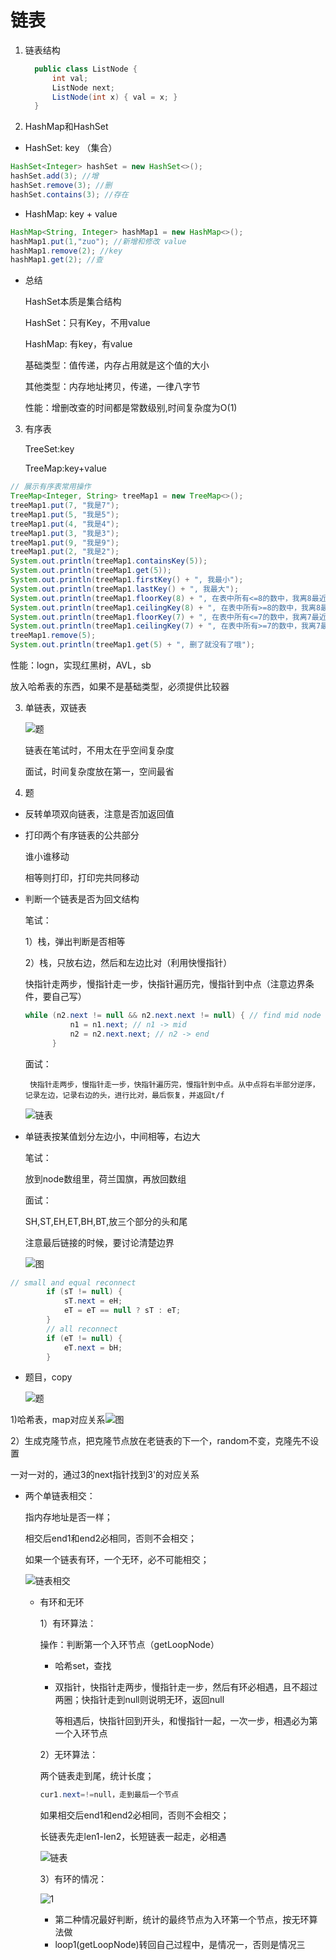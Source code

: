 # 链表

1. 链表结构

   ```java
     public class ListNode {
         int val;
         ListNode next;
         ListNode(int x) { val = x; }
     }
   ```
   
   
   
2. HashMap和HashSet

- HashSet: key （集合）

```java
HashSet<Integer> hashSet = new HashSet<>();
hashSet.add(3); //增
hashSet.remove(3); //删
hashSet.contains(3); //存在
```

- HashMap: key + value

```java
HashMap<String, Integer> hashMap1 = new HashMap<>();
hashMap1.put(1,"zuo"); //新增和修改 value
hashMap1.remove(2); //key
hashMap1.get(2); //查

```

- 总结

  HashSet本质是集合结构

  HashSet：只有Key，不用value

  HashMap: 有key，有value

  基础类型：值传递，内存占用就是这个值的大小

  其他类型：内存地址拷贝，传递，一律八字节

  性能：增删改查的时间都是常数级别,时间复杂度为O(1)

  

3. 有序表

   TreeSet:key 

   TreeMap:key+value

```java
// 展示有序表常用操作
TreeMap<Integer, String> treeMap1 = new TreeMap<>();
treeMap1.put(7, "我是7");
treeMap1.put(5, "我是5");
treeMap1.put(4, "我是4");
treeMap1.put(3, "我是3");
treeMap1.put(9, "我是9");
treeMap1.put(2, "我是2");
System.out.println(treeMap1.containsKey(5));
System.out.println(treeMap1.get(5));
System.out.println(treeMap1.firstKey() + ", 我最小");
System.out.println(treeMap1.lastKey() + ", 我最大");
System.out.println(treeMap1.floorKey(8) + ", 在表中所有<=8的数中，我离8最近");
System.out.println(treeMap1.ceilingKey(8) + ", 在表中所有>=8的数中，我离8最近");
System.out.println(treeMap1.floorKey(7) + ", 在表中所有<=7的数中，我离7最近");
System.out.println(treeMap1.ceilingKey(7) + ", 在表中所有>=7的数中，我离7最近");
treeMap1.remove(5);
System.out.println(treeMap1.get(5) + ", 删了就没有了哦");
```

性能：logn，实现红黑树，AVL，sb

放入哈希表的东西，如果不是基础类型，必须提供比较器



3. 单链表，双链表

   ![题](appendix\链表1.png)

   链表在笔试时，不用太在乎空间复杂度

   面试，时间复杂度放在第一，空间最省

   

4. 题

- 反转单项双向链表，注意是否加返回值

- 打印两个有序链表的公共部分

  谁小谁移动

  相等则打印，打印完共同移动

- 判断一个链表是否为回文结构

  笔试：

  1）栈，弹出判断是否相等

  2）栈，只放右边，然后和左边比对（利用快慢指针）

  ​		快指针走两步，慢指针走一步，快指针遍历完，慢指针到中点（注意边界条件，要自己写）

  ```java
  while (n2.next != null && n2.next.next != null) { // find mid node
  			n1 = n1.next; // n1 -> mid
  			n2 = n2.next.next; // n2 -> end
  		}
  ```

  面试：

   	   快指针走两步，慢指针走一步，快指针遍历完，慢指针到中点。从中点将右半部分逆序，记录左边，记录右边的头，进行比对，最后恢复，并返回t/f

  ![链表](appendix\链表2.png)

- 单链表按某值划分左边小，中间相等，右边大

  笔试：

  放到node数组里，荷兰国旗，再放回数组

  面试：

  SH,ST,EH,ET,BH,BT,放三个部分的头和尾

  注意最后链接的时候，要讨论清楚边界

  ![图](appendix\链表3.png)

```java
// small and equal reconnect
		if (sT != null) {
			sT.next = eH;
			eT = eT == null ? sT : eT;
		}
		// all reconnect
		if (eT != null) {
			eT.next = bH;
		}
```

- 题目，copy

  ![题](appendix\链表4.png)

 1)哈希表，map对应关系![图](appendix\链表5.png)

2）生成克隆节点，把克隆节点放在老链表的下一个，random不变，克隆先不设置

 一对一对的，通过3的next指针找到3'的对应关系

- 两个单链表相交：

  指内存地址是否一样；

  相交后end1和end2必相同，否则不会相交；

  如果一个链表有环，一个无环，必不可能相交；

  ![链表相交](appendix\链表相交.png)

  - 有环和无环

    1）有环算法：

    操作：判断第一个入环节点（getLoopNode）

    - 哈希set，查找

    - 双指针，快指针走两步，慢指针走一步，然后有环必相遇，且不超过两圈；快指针走到null则说明无环，返回null

      等相遇后，快指针回到开头，和慢指针一起，一次一步，相遇必为第一个入环节点

    

    2）无环算法：

    两个链表走到尾，统计长度；

    ```java
    cur1.next=!=null，走到最后一个节点
    ```

    如果相交后end1和end2必相同，否则不会相交；

    长链表先走len1-len2，长短链表一起走，必相遇

    ![链表](appendix\链表6.png)

    

    3）有环的情况：

    ![1](appendix\链表7.png)

    - 第二种情况最好判断，统计的最终节点为入环第一个节点，按无环算法做
    - loop1(getLoopNode)转回自己过程中，是情况一，否则是情况三